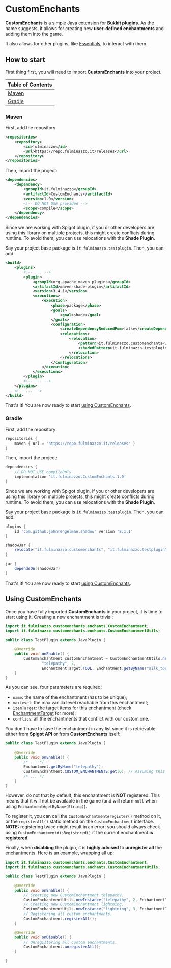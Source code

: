 # CustomEnchants
**CustomEnchants** is a simple Java extension for **Bukkit plugins**.
As the name suggests, it allows for creating new **user-defined enchantments** and adding them into the game.

It also allows for other plugins, like [Essentials](https://essentialsx.net/), to interact with them.

## How to start
First thing first, you will need to import **CustomEnchants** into your project.

| Table of Contents |
|-------------------|
| [Maven](#maven)   |
| [Gradle](#gradle) |

### Maven
First, add the repository:
```xml
<repositories>
    <repository>
        <id>fulminazzo</id>
        <url>https://repo.fulminazzo.it/releases</url>
    </repository>
</repositories>
```
Then, import the project:
```xml
<dependencies>
    <dependency>
        <groupId>it.fulminazzo</groupId>
        <artifactId>CustomEnchants</artifactId>
        <version>1.0</version>
        <!-- DO NOT USE provided -->
        <scope>compile</scope>
    </dependency>
</dependencies>
```
Since we are working with Spigot plugin, if you or other developers are using this library on multiple projects, this might create conflicts during runtime.
To avoid them, you can use relocations with the **Shade Plugin**.

Say your project base package is `it.fulminazzo.testplugin`.
Then, you can add:
```xml
<build>
    <plugins>
        <!-- ... -->
        <plugin>
            <groupId>org.apache.maven.plugins</groupId>
            <artifactId>maven-shade-plugin</artifactId>
            <version>3.4.1</version>
            <executions>
                <execution>
                    <phase>package</phase>
                    <goals>
                        <goal>shade</goal>
                    </goals>
                    <configuration>
                        <createDependencyReducedPom>false</createDependencyReducedPom>
                        <relocations>
                            <relocation>
                                <pattern>it.fulminazzo.customenchants</pattern>
                                <shadedPattern>it.fulminazzo.testplugin</shadedPattern>
                            </relocation>
                        </relocations>
                    </configuration>
                </execution>
            </executions>
        </plugin>
        <!-- ... -->
    </plugins>
    <!-- ... -->
</build>
```
That's it! You are now ready to start [using CustomEnchants](#using-customenchants).

### Gradle
First, add the repository:
```groovy
repositories {
    maven { url = "https://repo.fulminazzo.it/releases" }
}
```
Then, import the project:
```groovy
dependencies {
    // DO NOT USE compileOnly
    implementation 'it.fulminazzo.CustomEnchants:1.0'
}
```
Since we are working with Spigot plugin, if you or other developers are using this library on multiple projects, this might create conflicts during runtime.
To avoid them, you can use relocations with the **Shade Plugin**.

Say your project base package is `it.fulminazzo.testplugin`.
Then, you can add:
```groovy
plugins {
    id 'com.github.johnrengelman.shadow' version '8.1.1'
}

shadowJar {
    relocate("it.fulminazzo.customenchants", "it.fulminazzo.testplugin")
}

jar {
    dependsOn(shadowJar)
}
```
That's it! You are now ready to start [using CustomEnchants](#using-customenchants).

## Using CustomEnchants
Once you have fully imported **CustomEnchants** in your project, it is time to start using it.
Creating a new enchantment is trivial:
```java
import it.fulminazzo.customenchants.enchants.CustomEnchantment;
import it.fulminazzo.customenchants.enchants.CustomEnchantmentUtils;

public class TestPlugin extends JavaPlugin {

    @Override
    public void onEnable() {
        CustomEnchantment customEnchantment = CustomEnchantmentUtils.newInstance(
                "telepathy", 2,
                EnchantmentTarget.TOOL, Enchantment.getByName("silk_touch"));
    }
}
```
As you can see, four parameters are required:
- `name`: the name of the enchantment (has to be unique);
- `maxLevel`: the max vanilla level reachable from this enchantment;
- `itemTarget`: the target items for this enchantment (check [EnchantmentTarget](https://hub.spigotmc.org/javadocs/bukkit/org/bukkit/enchantments/EnchantmentTarget.html) for more);
- `conflics`: all the enchantments that conflict with our custom one.

You don't have to save the enchantment in any list since it is retrievable either from **Spigot API** or from **CustomEnchants** itself:
```java
public class TestPlugin extends JavaPlugin {

    @Override
    public void onEnable() {
        /* ... */
        Enchantment.getByName("telepathy");
        CustomEnchantment.CUSTOM_ENCHANTMENTS.get(0); // Assuming this is the first enchantment created
        /* ... */
    }
}
```
However, do not that by default, this enchantment is **NOT** registered.
This means that it will not be available in the game (and will return `null` when using `Enchantment#getByName(String)`).

To register it, you can call the `CustomEnchantment#register()` method on it, or the `registerAll()` static method on the `CustomEnchantment` interface.
**NOTE:** registering twice might result in an error: 
you should always check using `CustomEnchantment#isRegistered()` if the current enchantment **is registered**.

Finally, when **disabling** the plugin, it is **highly advised** to **unregister all** the enchantments.
Here is an example, wrapping all up:

```java
import it.fulminazzo.customenchants.enchants.CustomEnchantment;
import it.fulminazzo.customenchants.enchants.CustomEnchantmentUtils;

public class TestPlugin extends JavaPlugin {

    @Override
    public void onEnable() {
        // Creating new CustomEnchantment telepathy.
        CustomEnchantmentUtils.newInstance("telepathy", 2, EnchantmentTarget.TOOL, Enchantment.getByName("silk_touch"));
        // Creating new CustomEnchantment lightning.
        CustomEnchantmentUtils.newInstance("lightning", 3, EnchantmentTarget.WEAPON);
        // Registering all custom enchantments.
        CustomEnchantment.registerAll();
    }

    @Override
    public void onDisable() {
        // Unregistering all custom enchantments.
        CustomEnchantment.unregisterAll();
    }
    
}
```